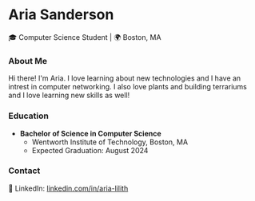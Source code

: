 # Aria Sanderson

🎓 Computer Science Student | 🌍 Boston, MA

### About Me

Hi there! I'm Aria. I love learning about new technologies and I have an intrest in computer networking. I also love plants and building terrariums and I love learning new skills as well!

### Education

- **Bachelor of Science in Computer Science**
  - Wentworth Institute of Technology, Boston, MA
  - Expected Graduation: August 2024

### Contact

🔗 LinkedIn: [linkedin.com/in/aria-lilith](https://www.linkedin.com/in/aria-lilith)  
